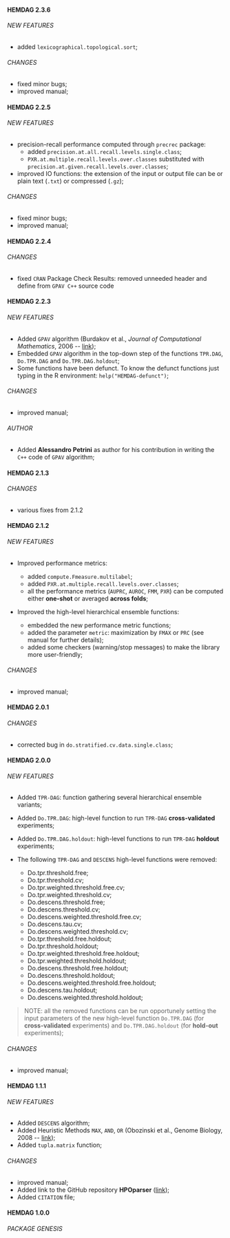 #### HEMDAG 2.3.6

###### NEW FEATURES
- added ``lexicographical.topological.sort``;

###### CHANGES
- fixed minor bugs;
- improved manual;

#### HEMDAG 2.2.5

###### NEW FEATURES
- precision-recall performance computed through ``precrec`` package:
	- added ``precision.at.all.recall.levels.single.class``;
	- ``PXR.at.multiple.recall.levels.over.classes`` substituted with ``precision.at.given.recall.levels.over.classes``;
- improved IO functions: the extension of the input or output file can be or plain text (``.txt``) or compressed (``.gz``); 

###### CHANGES
- fixed minor bugs;
- improved manual;

#### HEMDAG 2.2.4

###### CHANGES
- fixed ``CRAN`` Package Check Results: removed unneeded header and define from ``GPAV C++`` source code

#### HEMDAG 2.2.3

###### NEW FEATURES
- Added ``GPAV`` algorithm (Burdakov et al., *Journal of Computational Mathematics*, 2006 -- [link](https://www.jstor.org/stable/43693336));
- Embedded ``GPAV`` algorithm in the top-down step of the functions ``TPR.DAG``, ``Do.TPR.DAG`` and ``Do.TPR.DAG.holdout``;
- Some functions have been defunct. To know the defunct functions just typing in the R environment: ``help("HEMDAG-defunct")``;

###### CHANGES
- improved manual;

###### AUTHOR
- Added **Alessandro Petrini** as author for his contribution in writing the ``C++`` code of ``GPAV`` algorithm;

#### HEMDAG 2.1.3

###### CHANGES
- various fixes from 2.1.2

#### HEMDAG 2.1.2

###### NEW FEATURES
- Improved performance metrics:
	- added ``compute.Fmeasure.multilabel``;
	- added ``PXR.at.multiple.recall.levels.over.classes``;
	- all the performance metrics (``AUPRC``, ``AUROC``, ``FMM``, ``PXR``) can be computed either **one-shot** or averaged **across folds**;

- Improved the high-level hierarchical ensemble functions:
	- embedded the new performance metric functions;
	- added the parameter ``metric``: maximization by ``FMAX`` or ``PRC`` (see manual for further details);
	- added some checkers (warning/stop messages) to make the library more user-friendly;

###### CHANGES
- improved manual;

#### HEMDAG 2.0.1

###### CHANGES
- corrected bug in ``do.stratified.cv.data.single.class``;

#### HEMDAG 2.0.0

###### NEW FEATURES
- Added ``TPR-DAG``: function gathering several hierarchical ensemble variants;
- Added ``Do.TPR.DAG``: high-level function to run ``TPR-DAG`` **cross-validated** experiments;
- Added ``Do.TPR.DAG.holdout``: high-level functions to run ``TPR-DAG`` **holdout** experiments;

- The following ``TPR-DAG`` and ``DESCENS`` high-level functions were removed:
	- Do.tpr.threshold.free;
	- Do.tpr.threshold.cv;
	- Do.tpr.weighted.threshold.free.cv;
	- Do.tpr.weighted.threshold.cv;
	- Do.descens.threshold.free;
	- Do.descens.threshold.cv;
	- Do.descens.weighted.threshold.free.cv;
	- Do.descens.tau.cv;
	- Do.descens.weighted.threshold.cv;
	- Do.tpr.threshold.free.holdout;
	- Do.tpr.threshold.holdout;
	- Do.tpr.weighted.threshold.free.holdout;
	- Do.tpr.weighted.threshold.holdout;
	- Do.descens.threshold.free.holdout;
	- Do.descens.threshold.holdout;
	- Do.descens.weighted.threshold.free.holdout;
	- Do.descens.tau.holdout;
	- Do.descens.weighted.threshold.holdout;

> NOTE: all the removed functions can be run opportunely setting the input parameters of the new high-level function ``Do.TPR.DAG`` (for **cross-validated** experiments) and ``Do.TPR.DAG.holdout`` (for **hold-out** experiments);

###### CHANGES
- improved manual;
	
#### HEMDAG 1.1.1

###### NEW FEATURES
- Added ``DESCENS`` algorithm;
- Added Heuristic Methods ``MAX``, ``AND``, ``OR`` (Obozinski et al., Genome Biology, 2008 -- [link](https://genomebiology.biomedcentral.com/articles/10.1186/gb-2008-9-s1-s6));
- Added ``tupla.matrix`` function;

###### CHANGES
- improved manual;
- Added link to the GitHub repository **HPOparser** ([link](https://github.com/marconotaro/HPOparser));
- Added ``CITATION`` file;

#### HEMDAG 1.0.0

###### PACKAGE GENESIS
